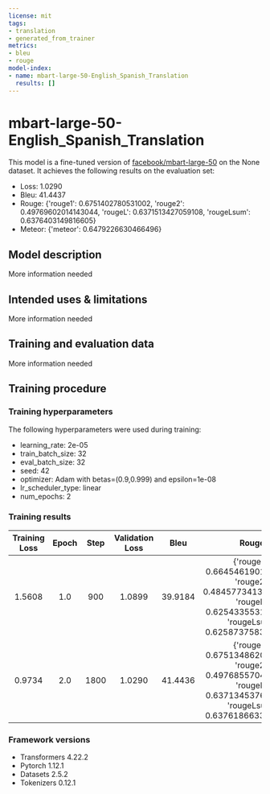 ```yaml
---
license: mit
tags:
- translation
- generated_from_trainer
metrics:
- bleu
- rouge
model-index:
- name: mbart-large-50-English_Spanish_Translation
  results: []
---
```


<!-- This model card has been generated automatically according to the information the Trainer had access to. You
should probably proofread and complete it, then remove this comment. -->

# mbart-large-50-English_Spanish_Translation

This model is a fine-tuned version of [facebook/mbart-large-50](https://huggingface.co/facebook/mbart-large-50) on the None dataset.
It achieves the following results on the evaluation set:
- Loss: 1.0290
- Bleu: 41.4437
- Rouge: {'rouge1': 0.6751402780531002, 'rouge2': 0.49769602014143044, 'rougeL': 0.6371513427059108, 'rougeLsum': 0.6376403149816605}
- Meteor: {'meteor': 0.6479226630466496}

## Model description

More information needed

## Intended uses & limitations

More information needed

## Training and evaluation data

More information needed

## Training procedure

### Training hyperparameters

The following hyperparameters were used during training:
- learning_rate: 2e-05
- train_batch_size: 32
- eval_batch_size: 32
- seed: 42
- optimizer: Adam with betas=(0.9,0.999) and epsilon=1e-08
- lr_scheduler_type: linear
- num_epochs: 2

### Training results

| Training Loss | Epoch | Step | Validation Loss | Bleu    | Rouge                                                                                                                        | Meteor                         |
|:-------------:|:-----:|:----:|:---------------:|:-------:|:----------------------------------------------------------------------------------------------------------------------------:|:------------------------------:|
| 1.5608        | 1.0   | 900  | 1.0899          | 39.9184 | {'rouge1': 0.6645461901016299, 'rouge2': 0.48457734138815345, 'rougeL': 0.6254335531454508, 'rougeLsum': 0.6258737583448748} | {'meteor': 0.6376166612731494} |
| 0.9734        | 2.0   | 1800 | 1.0290          | 41.4436 | {'rouge1': 0.6751348620702116, 'rouge2': 0.4976855704059807, 'rougeL': 0.6371345376462452, 'rougeLsum': 0.6376186633843448}  | {'meteor': 0.6479188510808377} |


### Framework versions

- Transformers 4.22.2
- Pytorch 1.12.1
- Datasets 2.5.2
- Tokenizers 0.12.1
